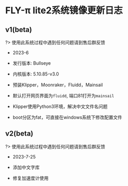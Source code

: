 # FLY-π lite2系统镜像更新日志


## v1(beta)

?> 使用此系统过程中遇到任何问题请到售后群反馈

* 2023-6

* 发行版本: Bullseye

* 内核版本: 5.10.85-v3.0

* 预装Klipper，Moonraker，Fluidd，Mainsail

* 默认打开网页界面为``fluidd``, 端口81打开为``mainsail``

* Klipper使用Python3环境，解决中文文件名问题

* boot分区为fat，可直接在windows系统下修改配置文件


## v2(beta)

?> 使用此系统过程中遇到任何问题请到售后群反馈

* 2023-7-25

* 添加中文字库

* 修复加速度计使用
